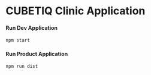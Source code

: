 # CUBETIQ Clinic Application

#### Run Dev Application
```sh
npm start
```

#### Run Product Application
```sh
npm run dist
```


